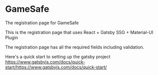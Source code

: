 # GameSafe
The registration page for GameSafe

This is the registration page that uses React + Gatsby SSG + Material-UI Plugin

The registration page has all the required fields including validation.

Here's a quick start to setting up the gatsby project
https://www.gatsbyjs.com/docs/quick-start/https://www.gatsbyjs.com/docs/quick-start/
